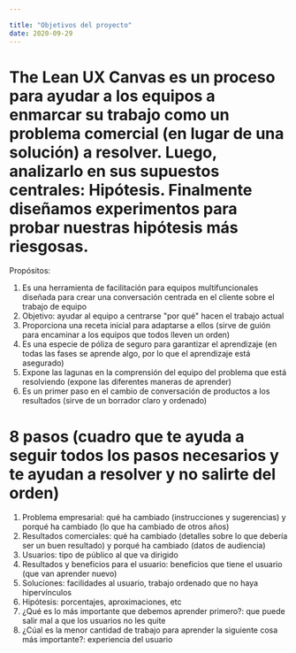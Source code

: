 ```yaml
---

title: "Objetivos del proyecto"
date: 2020-09-29
---
```


# The Lean UX Canvas es un proceso para ayudar a los equipos a enmarcar su trabajo como un problema comercial (en lugar de una solución) a resolver. Luego, analizarlo en sus supuestos centrales: Hipótesis. Finalmente diseñamos experimentos para probar nuestras hipótesis más riesgosas.

Propósitos: 
1. Es una herramienta de facilitación para equipos multifuncionales diseñada para crear una conversación centrada en el cliente sobre el trabajo de equipo
2. Objetivo: ayudar al equipo a centrarse "por qué" hacen el trabajo actual
3. Proporciona una receta inicial para adaptarse a ellos (sirve de guión para encaminar a los equipos que todos lleven un orden)
4. Es una especie de póliza de seguro para garantizar el aprendizaje (en todas las fases se aprende algo, por lo que el aprendizaje está asegurado)
5. Expone las lagunas en la comprensión del equipo del problema que está resolviendo (expone las diferentes maneras de aprender) 
6. Es un primer paso en el cambio de conversación de productos a los resultados (sirve de un borrador claro y ordenado) 

# 8 pasos (cuadro que te ayuda a seguir todos los pasos necesarios y te ayudan a resolver y no salirte del orden) 
1. Problema empresarial: qué ha cambiado (instrucciones y sugerencias) y porqué ha cambiado (lo que ha cambiado de otros años) 
2. Resultados comerciales: qué ha cambiado (detalles sobre lo que debería ser un buen resultado) y porqué ha cambiado (datos de audiencia) 
3. Usuarios: tipo de público al que va dirigido
4. Resultados y beneficios para el usuario: beneficios que tiene el usuario (que van aprender nuevo) 
5. Soluciones: facilidades al usuario, trabajo ordenado que no haya hipervínculos
6. Hipótesis: porcentajes, aproximaciones, etc
7. ¿Qué es lo más importante que debemos aprender primero?: que puede salir mal a que los usuarios no les quite
8. ¿Cúal es la menor cantidad de trabajo para aprender la siguiente cosa más importante?: experiencia del usuario